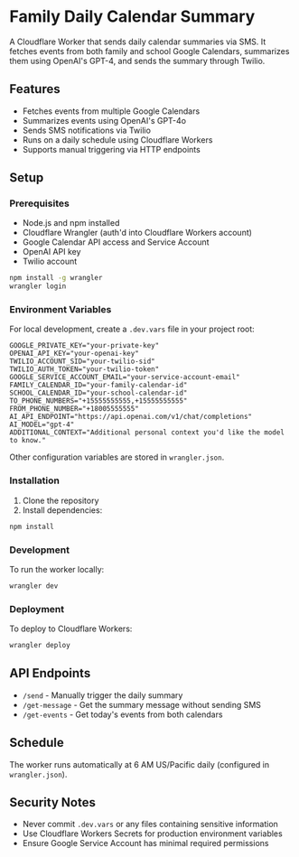 # Family Daily Calendar Summary

A Cloudflare Worker that sends daily calendar summaries via SMS. It fetches events from both family and school Google Calendars, summarizes them using OpenAI's GPT-4, and sends the summary through Twilio.

## Features

- Fetches events from multiple Google Calendars
- Summarizes events using OpenAI's GPT-4o
- Sends SMS notifications via Twilio
- Runs on a daily schedule using Cloudflare Workers
- Supports manual triggering via HTTP endpoints

## Setup

### Prerequisites

- Node.js and npm installed
- Cloudflare Wrangler (auth'd into Cloudflare Workers account)
- Google Calendar API access and Service Account
- OpenAI API key
- Twilio account

```bash
npm install -g wrangler
wrangler login
```

### Environment Variables

For local development, create a `.dev.vars` file in your project root:

```env
GOOGLE_PRIVATE_KEY="your-private-key"
OPENAI_API_KEY="your-openai-key"
TWILIO_ACCOUNT_SID="your-twilio-sid"
TWILIO_AUTH_TOKEN="your-twilio-token"
GOOGLE_SERVICE_ACCOUNT_EMAIL="your-service-account-email"
FAMILY_CALENDAR_ID="your-family-calendar-id"
SCHOOL_CALENDAR_ID="your-school-calendar-id"
TO_PHONE_NUMBERS="+15555555555,+15555555555"
FROM_PHONE_NUMBER="+18005555555"
AI_API_ENDPOINT="https://api.openai.com/v1/chat/completions"
AI_MODEL="gpt-4"
ADDITIONAL_CONTEXT="Additional personal context you'd like the model to know."
```

Other configuration variables are stored in `wrangler.json`.

### Installation

1. Clone the repository
2. Install dependencies:

```bash
npm install
```

### Development

To run the worker locally:

```bash
wrangler dev
```

### Deployment

To deploy to Cloudflare Workers:

```bash
wrangler deploy
```

## API Endpoints

- `/send` - Manually trigger the daily summary
- `/get-message` - Get the summary message without sending SMS
- `/get-events` - Get today's events from both calendars

## Schedule

The worker runs automatically at 6 AM US/Pacific daily (configured in `wrangler.json`).

## Security Notes

- Never commit `.dev.vars` or any files containing sensitive information
- Use Cloudflare Workers Secrets for production environment variables
- Ensure Google Service Account has minimal required permissions 